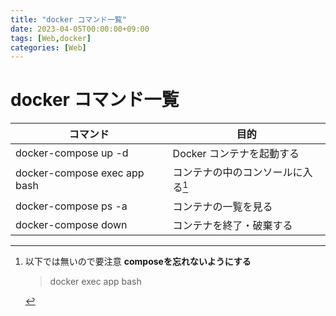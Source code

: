 ```yaml
---
title: "docker コマンド一覧"
date: 2023-04-05T00:00:00+09:00
tags: [Web,docker]
categories: [Web]
---
```

# docker コマンド一覧


| コマンド	| 目的 |
| ---- | ---- |
|docker-compose up -d|	Docker コンテナを起動する|
|docker-compose exec app bash	|コンテナの中のコンソールに入る[^1]|
|docker-compose ps -a	|コンテナの一覧を見る|
|docker-compose down	|コンテナを終了・破棄する|

[^1]: 以下では無いので要注意 **composeを忘れないようにする**
    > docker exec app bash
